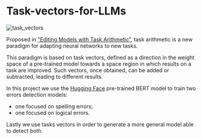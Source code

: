 # Task-vectors-for-LLMs

![task_vectors](https://github.com/FedericoAlvetreti/Task-vectors-for-LLMs/assets/115395996/bdca07d6-ac25-41a4-9ac9-3d520d8fba8c)


Proposed in ["Editing Models with Task Arithmetic"](https://arxiv.org/abs/2212.04089), task arithmetic is a new paradigm for adapting neural networks to new tasks.

This paradigm is based on task vectors, defined as a direction in the weight
space of a pre-trained model towards a space region in which results on a
task are improved.
Such vectors, once obtained, can be added or subtracted, leading to different results.

In this project we use the [Hugging Face](https://huggingface.co/) pre-trained BERT model to train two errors detection models:
 - one focused on spelling errors;
 - one focused on logical errors.


Lastly we use tasks vectors in order to generate a more general model able to detect both.
